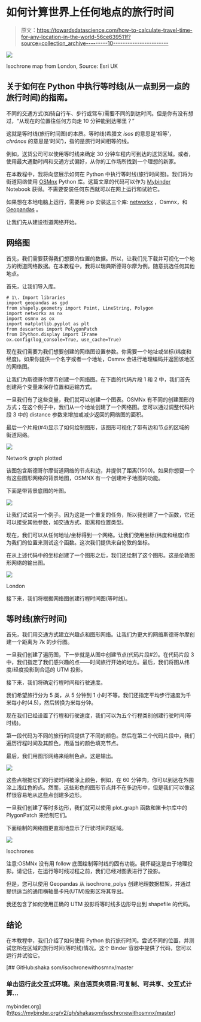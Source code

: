 # 如何计算世界上任何地点的旅行时间

> 原文：<https://towardsdatascience.com/how-to-calculate-travel-time-for-any-location-in-the-world-56ce639511f?source=collection_archive---------10----------------------->

![](img/51970358d0021e81d6518847ae1ca610.png)

Isochrone map from London, Source: Esri UK

## 关于如何在 Python 中执行等时线(从一点到另一点的旅行时间)的指南。

不同的交通方式(如骑自行车、步行或驾车)需要不同的到达时间。但是你有没有想过，“从现在的位置往任何方向走 10 分钟能到达哪里？”

这就是等时线(旅行时间图)的本质。等时线(希腊文 *isos* 的意思是‘相等’， *chrónos* 的意思是‘时间’)，指的是旅行时间相等的线。

例如，送货公司可以使用等时线来确定 30 分钟车程内可到达的送货区域。或者，使用最大通勤时间和交通方式偏好，从你的工作场所找到一个理想的新家。

在本教程中，我将向您展示如何在 Python 中执行等时线(旅行时间图)。我们将为街道网络使用 [OSMnx](https://github.com/gboeing/osmnx) Python 库。这篇文章的代码可以作为 [Mybinder](https://mybinder.org) Notebook 获得。不需要安装任何东西就可以在网上运行和试验它。

如果想在本地电脑上运行，需要用 pip 安装这三个库: [networkx](https://github.com/networkx/networkx) ，Osmnx，和 [Geopandas](https://github.com/geopandas/geopandas) 。

让我们先从建设街道网络开始。

## 网络图

首先，我们需要获得我们想要的位置的数据。所以，让我们先下载并可视化一个地方的街道网络数据。在本教程中，我将以瑞典斯德哥尔摩为例。随意挑选任何其他地点。

首先，让我们导入库。

```
# 1\. Import libraries
import geopandas as gpd
from shapely.geometry import Point, LineString, Polygon
import networkx as nx
import osmnx as ox
import matplotlib.pyplot as plt
from descartes import PolygonPatch
from IPython.display import IFrame
ox.config(log_console=True, use_cache=True)
```

现在我们需要为我们想要创建的网络图设置参数。你需要一个地址或坐标(纬度和经度)。如果你提供一个名字或者一个地址，Osmnx 会进行地理编码并返回该地区的网络图。

让我们为斯德哥尔摩市创建一个网络图。在下面的代码片段 1 和 2 中，我们首先创建两个变量来保存位置和运输方式。

一旦我们有了这些变量，我们就可以创建一个图表。OSMNx 有不同的创建图形的方式；在这个例子中，我们从一个地址创建了一个网络图。您可以通过调整代码片段 3 中的 distance 参数来增加或减少返回的网络图的面积。

最后一个片段(#4)显示了如何绘制图形，该图形可视化了带有边和节点的区域的街道网络。

![](img/373dea27cd796f84d67295c78a753cf1.png)

Network graph plotted

该图包含斯德哥尔摩街道网络的节点和边，并提供了距离(1500)。如果你想要一个有这些图形网络的背景地图，OSMNX 有一个创建叶子地图的功能。

下面是带背景底图的叶图。

![](img/f1613788337ec6e4a5ad9dccb6b17d48.png)

让我们试试另一个例子。因为这是一个重复的任务，所以我创建了一个函数，它还可以接受其他参数，如交通方式、距离和位置类型。

现在，我们可以从任何地址/坐标得到一个网络。让我们使用坐标(纬度和经度)作为我们的位置来测试这个函数。这次我们提供来自伦敦的坐标。

在从上述代码中的坐标创建了一个图形之后，我们还绘制了这个图形。这是伦敦图形网络的输出图。

![](img/57678f2eec328ecfb2014cf0e49a2290.png)

London

接下来，我们将根据网络图创建行程时间图(等时线)。

## 等时线(旅行时间)

首先，我们用交通方式建立兴趣点和图形网络。让我们为更大的网络斯德哥尔摩创建一个距离为 7k 的步行图。

一旦我们创建了遍历图，下一步就是从图中创建节点(代码片段#2)。在代码片段 3 中，我们指定了我们感兴趣的点——时间旅行开始的地方。最后，我们将图从纬度/经度投影到合适的 UTM 投影。

接下来，我们将确定行程时间和行驶速度。

我们希望旅行分为 5 类，从 5 分钟到 1 小时不等。我们还指定平均步行速度为千米每小时(4.5)，然后转换为米每分钟。

现在我们已经设置了行程和行驶速度，我们可以为五个行程类别创建行驶时间(等时线)。

第一段代码为不同的旅行时间提供了不同的颜色。然后在第二个代码片段中，我们遍历行程时间及其颜色，用适当的颜色填充节点。

最后，我们用图形网络来绘制色点。这是输出。

![](img/4e0d50ed5db41575bc250e72c4bc7470.png)

这些点根据它们的行驶时间被涂上颜色，例如，在 60 分钟内，你可以到达在外围涂上浅红色的点。然而，这些彩色的图形节点并不在多边形中，但是我们可以像这样很容易地从这些点创建多边形。

一旦我们创建了等时多边形，我们就可以使用 plot_graph 函数和笛卡尔库中的 PlygonPatch 来绘制它们。

下面绘制的网络图更直观地显示了行驶时间的区域。

![](img/8303489d2a77864ab1c9c0c7ca5df182.png)

Isochrones

注意:OSMNx 没有用 follow 底图绘制等时线的固有功能。我怀疑这是由于地理投影。请记住，在运行等时线过程之前，我们已经对图表进行了投影。

但是，您可以使用 Geopandas 从 isochrone_polys 创建地理数据框架，并通过提供适当的通用横轴墨卡托(UTM)投影区将其导出。

我还包含了如何使用正确的 UTM 投影将等时线多边形导出到 shapefile 的代码。

## 结论

在本教程中，我们介绍了如何使用 Python 执行旅行时间。尝试不同的位置，并测试您所在区域的旅行时间(等时线)情况。这个 Binder 容器中提供了代码，您可以运行并试验它。

[](https://mybinder.org/v2/gh/shakasom/isochronewithosmnx/master) [## GitHub:shaka som/isochronewithosmnx/master

### 单击运行此交互式环境。来自活页夹项目:可复制、可共享、交互式计算…

mybinder.org](https://mybinder.org/v2/gh/shakasom/isochronewithosmnx/master)